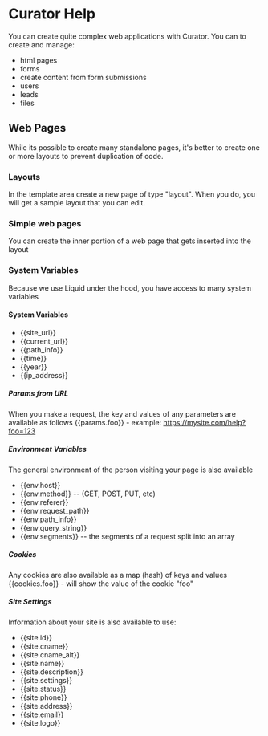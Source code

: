 # Curator Help
You can create quite complex web applications with Curator.
You can to create and manage:

* html pages
* forms
* create content from form submissions
* users
* leads
* files

## Web Pages
While its possible to create many standalone pages, it's better to create one or more layouts to prevent duplication of code.

### Layouts
In the template area create a new page of type "layout". When you do, you will get a sample layout that you can edit.

### Simple web pages
You can create the inner portion of a web page that gets inserted into the layout

### System Variables
Because we use Liquid under the hood, you have access to many system variables

#### System Variables
* {{site_url}}
* {{current_url}}
* {{path_info}}
* {{time}}
* {{year}}
* {{ip_address}}

##### Params from URL
When you make a request, the key and values of any parameters are available as follows
{{params.foo}} - example: https://mysite.com/help?foo=123

##### Environment Variables
The general environment of the person visiting your page is also available
* {{env.host}}
* {{env.method}} -- (GET, POST, PUT, etc)
* {{env.referer}}
* {{env.request_path}}
* {{env.path_info}}
* {{env.query_string}}
* {{env.segments}} -- the segments of a request split into an array

##### Cookies
Any cookies are also available as a map (hash) of keys and values
{{cookies.foo}} - will show the value of the cookie "foo"

##### Site Settings
Information about your site is also available to use:
* {{site.id}}
* {{site.cname}}
* {{site.cname_alt}}
* {{site.name}}
* {{site.description}}
* {{site.settings}}
* {{site.status}}
* {{site.phone}}
* {{site.address}}
* {{site.email}}
* {{site.logo}}



